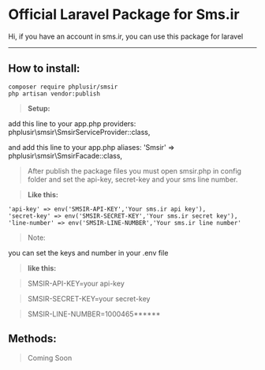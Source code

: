 Official Laravel Package for Sms.ir
===================


Hi, if you have an account in sms.ir, you can use this package for laravel

----------


How to install:
-------------

    composer require phplusir/smsir
    php artisan vendor:publish

> **Setup:**

add this line to your app.php providers:
phplusir\smsir\SmsirServiceProvider::class,

and add this line to your app.php aliases:
'Smsir' => phplusir\smsir\SmsirFacade::class,


> After publish the package files you must open smsir.php in config folder and set the api-key, secret-key and your sms line number.
> 

> **Like this:**

	'api-key' => env('SMSIR-API-KEY','Your sms.ir api key'),
	'secret-key' => env('SMSIR-SECRET-KEY','Your sms.ir secret key'),
	'line-number' => env('SMSIR-LINE-NUMBER','Your sms.ir line number'
> 
> Note:

you can set the keys and number in your .env file

> **like this:**

> SMSIR-API-KEY=your api-key

> SMSIR-SECRET-KEY=your secret-key

> SMSIR-LINE-NUMBER=1000465******



Methods:
-------------

> Coming Soon

